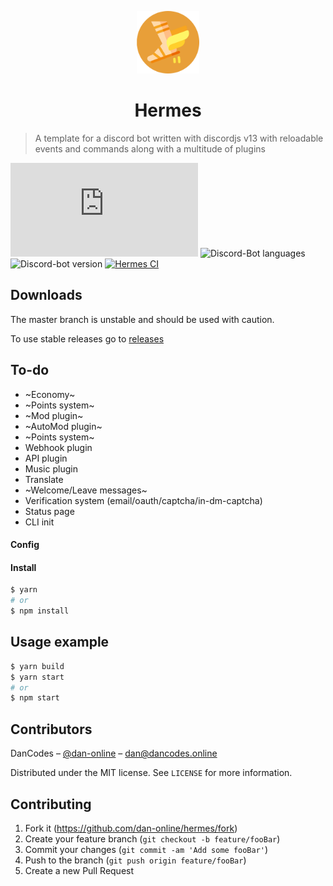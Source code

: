 <p align="center">
  <img  alt="Hermes logo" src="src/assets/images/readme.png" height="100">
</p>
<h1 align="center">Hermes</h1>

> A template for a discord bot written with discordjs v13 with reloadable events and commands along with a multitude of plugins

[![Discordjs Version][discordjs-image]][discordjs-url]
![Discord-Bot languages](https://img.shields.io/github/languages/count/dan-online/hermes)
![Discord-bot version](https://img.shields.io/github/package-json/v/dan-online/hermes)
[![Hermes CI][ci-image]][ci-url]


## Downloads

The master branch is unstable and should be used with caution.

To use stable releases go to [releases](../../releases)

## To-do

- ~Economy~
- ~Points system~
- ~Mod plugin~
- ~AutoMod plugin~
- ~Points system~
- Webhook plugin
- API plugin
- Music plugin
- Translate
- ~Welcome/Leave messages~
- Verification system (email/oauth/captcha/in-dm-captcha)
- Status page
- CLI init

<!-- ## Installation

Make sure to have FFmpeg/avconv installed for the youtube plugin -->

#### Config


#### Install

```sh
$ yarn
# or
$ npm install
```

## Usage example

```sh
$ yarn build
$ yarn start
# or
$ npm start
```

## Contributors

DanCodes – [@dan-online](https://github.com/dan-online) – dan@dancodes.online

Distributed under the MIT license. See `LICENSE` for more information.

## Contributing

1. Fork it (<https://github.com/dan-online/hermes/fork>)
2. Create your feature branch (`git checkout -b feature/fooBar`)
3. Commit your changes (`git commit -am 'Add some fooBar'`)
4. Push to the branch (`git push origin feature/fooBar`)
5. Create a new Pull Request

<!-- Markdown link & img dfn's -->

[discordjs-image]: https://img.shields.io/github/package-json/dependency-version/dan-online/Hermes/discord.js
[ci-url]: https://github.com/dan-online/Hermes/actions
[ci-image]: https://github.com/dan-online/Hermes/workflows/Lint/badge.svg
[discordjs-url]: https://discord.js.org
